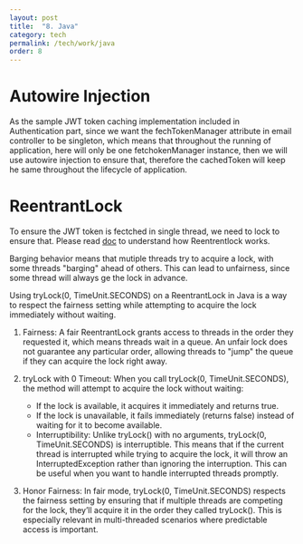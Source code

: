 ```yaml
---
layout: post
title:  "8. Java"
category: tech
permalink: /tech/work/java
order: 8
---
```

# Autowire Injection
As the sample JWT token caching implementation included in Authentication part, since we want the fechTokenManager attribute in email controller to be singleton, which means that throughout the running of application, here will only be one fetchokenManager instance, then we will use autowire injection to ensure that, therefore the cachedToken will keep he same throughout the lifecycle of application.

# ReentrantLock
To ensure the JWT token is fectched in single thread, we need to lock to ensure that.
Please read [doc](https://docs.oracle.com/en/java/javase/21/docs/api/java.base/java/util/concurrent/locks/ReentrantLock.html#tryLock()) to understand how Reentrentlock works.

Barging behavior means that mutiple threads try to acquire a lock, with some threads "barging" ahead of others. This can lead to unfairness, since some thread will always ge the lock in advance.

Using tryLock(0, TimeUnit.SECONDS) on a ReentrantLock in Java is a way to respect the fairness setting while attempting to acquire the lock immediately without waiting. 

1. Fairness: A fair ReentrantLock grants access to threads in the order they requested it, which means threads wait in a queue. An unfair lock does not guarantee any particular order, allowing threads to "jump" the queue if they can acquire the lock right away.

2. tryLock with 0 Timeout: When you call tryLock(0, TimeUnit.SECONDS), the method will attempt to acquire the lock without waiting:

    * If the lock is available, it acquires it immediately and returns true.
    * If the lock is unavailable, it fails immediately (returns false) instead of waiting for it to become available.
    * Interruptibility: Unlike tryLock() with no arguments, tryLock(0, TimeUnit.SECONDS) is interruptible. This means that if the current thread is interrupted while trying to acquire the lock, it will throw an InterruptedException rather than ignoring the interruption. This can be useful when you want to handle interrupted threads promptly.

3. Honor Fairness: In fair mode, tryLock(0, TimeUnit.SECONDS) respects the fairness setting by ensuring that if multiple threads are competing for the lock, they’ll acquire it in the order they called tryLock(). This is especially relevant in multi-threaded scenarios where predictable access is important.

